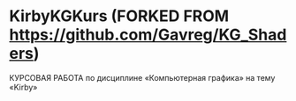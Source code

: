 # KirbyKGKurs (FORKED FROM https://github.com/Gavreg/KG_Shaders)
КУРСОВАЯ РАБОТА по дисциплине «Компьютерная графика» на тему «Kirby»
